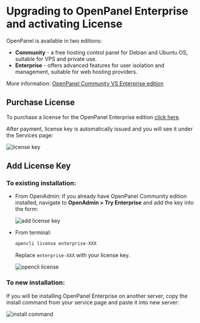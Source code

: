 # Upgrading to OpenPanel Enterprise and activating License

OpenPanel is available in two editions:

- **Community** - a free hosting control panel for Debian and Ubuntu OS, suitable for VPS and private use.
- **Enterprise** - offers advanced features for user isolation and management, suitable for web hosting providers.

More information: [OpenPanel Community VS Enterprise edition](https://openpanel.co/beta)

## Purchase License

To purchase a license for the OpenPanel Enterprise edition [click here](https://my.openpanel.com/cart.php?a=add&pid=1).

After payment, license key is automatically issued and you will see it under the Services page:

![license key](https://i.postimg.cc/0ybCkTQX/2024-08-04-15-40.png)

## Add License Key

### To existing installation:

- From OpenAdmin:
  If you already have OpenPanel Community edition installed, navigate to **OpenAdmin > Try Enterprise** and add the key into the form:
  
  ![add license key](https://i.postimg.cc/P5VTZwdr/2024-08-04-15-46.png)

- From terminal:
  ```bash
  opencli license enterprise-XXX
  ```
  Replace `enterprise-XXX` with your license key.
  
  ![opencli license](https://i.imgur.com/rxqjFsy.png)

### To new installation:

If you will be installing OpenPanel Enterprise on another server, copy the install command from your service page and paste it into new server:

![install command](https://i.postimg.cc/3xFDH9jf/2024-08-04-15-43.png)
